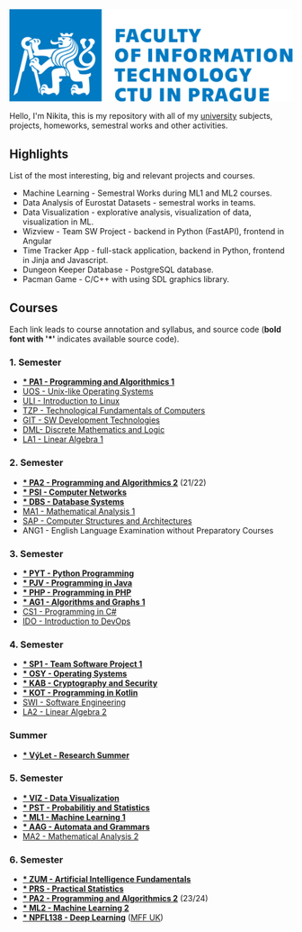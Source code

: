 ![](fit-cvut-logo-en.svg)

Hello, I'm Nikita, this is my repository with all of my [university](https://fit.cvut.cz/en) subjects, projects, homeworks, semestral works and other activities.


## Highlights

List of the most interesting, big and relevant projects and courses.

- Machine Learning - Semestral Works during ML1 and ML2 courses.
- Data Analysis of Eurostat Datasets - semestral works in teams.
- Data Visualization - explorative analysis, visualization of data, visualization in ML.
- Wizview - Team SW Project - backend in Python (FastAPI), frontend in Angular
- Time Tracker App - full-stack application, backend in Python, frontend in Jinja and Javascript.
- Dungeon Keeper Database - PostgreSQL database.
- Pacman Game - C/C++ with using SDL graphics library.

## Courses

Each link leads to course annotation and syllabus, and source code (**bold font with '*'** indicates available source code).

### 1. Semester
- [**\* PA1 - Programming and Algorithmics 1**](1.Semester/PA1)
- [UOS - Unix-like Operating Systems](1.Semester/UOS)
- [ULI - Introduction to Linux](1.Semester/ULI)
- [TZP - Technological Fundamentals of Computers](1.Semester/TZP)
- [GIT - SW Development Technologies](1.Semester/GIT)
- [DML- Discrete Mathematics and Logic](1.Semester/DML)
- [LA1 - Linear Algebra 1](1.Semester/LA1)
### 2. Semester
- [**\* PA2 - Programming and Algorithmics 2**](2.Semester/PA2%20(2022)) (21/22)
- [**\* PSI - Computer Networks**](2.Semester/PSI)
- [**\* DBS - Database Systems**](2.Semester/DBS)
- [MA1 - Mathematical Analysis 1](2.Semester/MA1)
- [SAP - Computer Structures and Architectures](2.Semester/SAP)
- ANG1 - English Language Examination without Preparatory Courses
### 3. Semester
- [**\* PYT - Python Programming**](3.Semester/)
- [**\* PJV - Programming in Java**](3.Semester/PJV)
- [**\* PHP - Programming in PHP**](3.Semester/PHP)
- [**\* AG1 - Algorithms and Graphs 1**](3.Semester/AG1)
- [CS1 - Programming in C#](3.Semester/CS1)
- [IDO - Introduction to DevOps](3.Semester/IDO)
### 4. Semester
- [**\* SP1 - Team Software Project 1**](4.Semester/SP1)
- [**\* OSY - Operating Systems**](4.Semester/OSY)
- [**\* KAB - Cryptography and Security**](4.Semester/KAB)
- [**\* KOT - Programming in Kotlin**](4.Semester/KOT)
- [SWI - Software Engineering](4.Semester/SWI)
- [LA2 - Linear Algebra 2](4.Semester/LA2)
### Summer
- [**\* VýLet - Research Summer**](Summer%20(2023)/Research%20Summer)
### 5. Semester
- [**\* VIZ - Data Visualization**](5.Semester/VIZ)
- [**\* PST - Probabilitiy and Statistics**](5.Semester/PST)
- [**\* ML1 - Machine Learning 1**](5.Semester/ML1)
- [**\* AAG - Automata and Grammars**](5.Semester/AAG)
- [MA2 - Mathematical Analysis 2](5.Semester/MA2)
### 6. Semester
- [**\* ZUM - Artificial Intelligence Fundamentals**](6.Semester/ZUM)
- [**\* PRS - Practical Statistics**](6.Semester/PRS)
- [**\* PA2 - Programming and Algorithmics 2**](6.Semester/PA2) (23/24)
- [**\* ML2 - Machine Learning 2**](6.Semester/ML2)
- [**\* NPFL138 - Deep Learning**](6.Semester/NPFL138) ([MFF UK](https://www.mff.cuni.cz/en))
